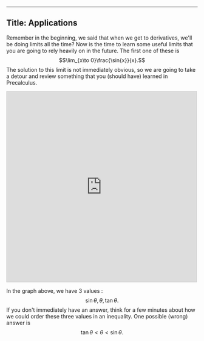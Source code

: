 

---
Title: Applications
---
Remember in the beginning, we said that when we get to derivatives, we'll be doing limits all the time? Now is the time to learn some useful limits that you are going to rely heavily on in the future. The first one of these is
$$\lim_{x\to 0}\frac{\sin{x}}{x}.$$
The solution to this limit is not immediately obvious, so we are going to take a detour and review something that you (should have) learned in Precalculus.

<iframe  src="https://www.desmos.com/calculator/jmllvl6cqk?embed" class="graph" width="500px" height="500px" style="border: 1px solid #ccc" frameborder="0"></iframe>

In the graph above, we have 3 values :
$$\sin{\theta}, \theta, \tan{\theta}.$$
If you don't immediately have an answer, think for a few minutes about how we could order these three values in an inequality. One possible (wrong) answer is
$$\tan{\theta} < \theta < \sin{\theta}.$$

<!--stackedit_data:
eyJoaXN0b3J5IjpbMTg2MzMxODg0MywxMTc1NTEzNTg0XX0=
-->